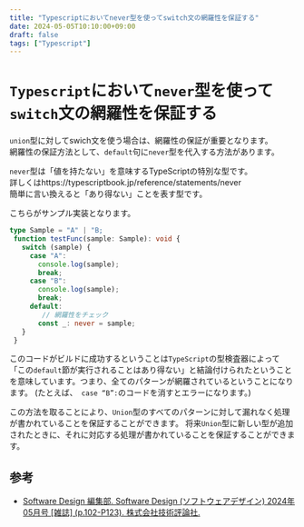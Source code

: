 ```yaml
---
title: "Typescriptにおいてnever型を使ってswitch文の網羅性を保証する"
date: 2024-05-05T10:10:00+09:00
draft: false
tags: ["Typescript"] 
--- 
```

# `Typescript`において`never`型を使って`switch`文の網羅性を保証する
`union`型に対してswich文を使う場合は、網羅性の保証が重要となります。  
網羅性の保証方法として、`default`句に`never`型を代入する方法があります。

`never`型は「値を持たない」を意味するTypeScriptの特別な型です。  
詳しくはhttps://typescriptbook.jp/reference/statements/never  
簡単に言い換えると「あり得ない」ことを表す型です。

こちらがサンプル実装となります。

```sample.ts
type Sample = "A" | "B;
 function testFunc(sample: Sample): void {
   switch (sample) {
     case "A":
       console.log(sample);
       break;
     case "B":
       console.log(sample);
       break;
     default:
        // 網羅性をチェック
       const _: never = sample;
   }
 }
```

このコードがビルドに成功するということは`TypeScript`の型検査器によって「この`default`節が実行されることはあり得ない」と結論付けられたということを意味しています。つまり、全てのパターンが網羅されているということになります。
(たとえば、` case “B”:`のコードを消すとエラーになります。)

この方法を取ることにより、`Union`型のすべてのパターンに対して漏れなく処理が書かれていることを保証することができます。
将来`Union`型に新しい型が追加されたときに、それに対応する処理が書かれていることを保証することができます。

## 参考
* [Software Design 編集部. Software Design (ソフトウェアデザイン) 2024年05月号 [雑誌] (p.102-P123). 株式会社技術評論社.](https://amzn.to/3ygRaHO)
 